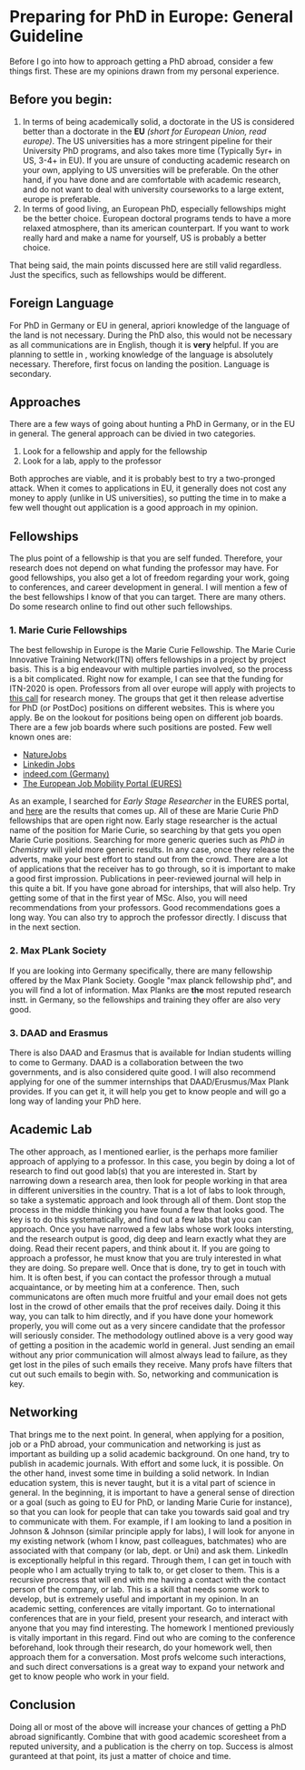 # Preparing for PhD in Europe: General Guideline

Before I go into how to approach getting a PhD abroad, consider a few things first. These are my opinions drawn from my personal experience.
## Before you begin:
1. In terms of being academically solid, a doctorate in the US is considered better than a doctorate in the **EU** *(short for European Union, read europe)*. The US universities has a more stringent pipeline for their University PhD programs, and also takes more time (Typically 5yr+ in US, 3-4+ in EU). If you are unsure of conducting academic research on your own, applying to US unversities will be preferable. On the other hand, if you have done and are comfortable with academic research, and do not want to deal with university courseworks to a large extent, europe is preferable.
2. In terms of good living, an European PhD, especially fellowships might be the better choice. European doctoral programs tends to have a more relaxed atmosphere, than its american counterpart. If you want to work really hard and make a name for yourself, US is probably a better choice.

That being said, the main points discussed here are still valid regardless. Just the specifics, such as fellowships would be different.

## Foreign Language
For PhD in Germany or EU in general, apriori knowledge of the language of the land is not necessary. During the PhD also, this would not be necessary as all communications are in English, though it is **very** helpful. If you are planning to settle in , working knowledge of the language is absolutely necessary. Therefore, first focus on landing the position. Language is secondary.

## Approaches
There are a few ways of going about hunting a PhD in Germany, or in the EU in general. The general approach can be divied in two categories. 
1. Look for a fellowship and apply for the fellowship
2. Look for a lab, apply to the professor

Both approches are viable, and it is probably best to try a two-pronged attack. When it comes to applications in EU, it generally does not cost any money to apply (unlike in US universities), so putting the time in to make a few well thought out application is a good approach in my opinion. 

## Fellowships
The plus point of a fellowship is that you are self funded. Therefore, your research does not depend on what funding the professor may have. For good fellowships, you also get a lot of freedom regarding your work, going to conferences, and career development in general. I will mention a few of the best fellowships I know of that you can target. There are many others. Do some research online to find out other such fellowships.

### 1. Marie Curie Fellowships
The best fellowship in Europe is the Marie Curie Fellowship. The Marie Curie Innovative Training Network(ITN) offers fellowships in a project by project basis. This is a big endeavour with multiple parties involved, so the process is a bit complicated. Right now for example, I can see that the funding for ITN-2020 is open. Professors from all over europe will apply with projects to [this call](https://ec.europa.eu/research/mariecurieactions/actions/get-funding/innovative-training-networks-2020_en) for research money. The groups that get it then release advertise for PhD (or PostDoc) positions on different websites. This is where you apply. Be on the lookout for positions being open on different job boards.
There are a few job boards where such positions are posted. Few well known ones are:
* [NatureJobs](https://www.nature.com/naturecareers)
* [Linkedin Jobs](https://www.linkedin.com/jobs/)
* [indeed.com (Germany)](https://de.indeed.com/)
* [The European Job Mobility Portal (EURES)](https://ec.europa.eu/eures/eures-searchengine/page/main?lang=en#/search)

As an example, I searched for *Early Stage Researcher* in the EURES portal, and [here](https://ec.europa.eu/eures/eures-searchengine/page/main?lang=en&app=0.16.1p3-build-0#/search?keyword=Early%20Stage%20Researcher) are the results that comes up. All of these are Marie Curie PhD fellowships that are open right now. Early stage researcher is the actual name of the position for Marie Curie, so searching by that gets you open Marie Curie positions. Searching for more generic queries such as *PhD in Chemistry* will yield more generic results.
In any case, once they release the adverts, make your best effort to stand out from the crowd. There are a lot of applications that the receiver has to go through, so it is important to make a good first improssion. Publications in peer-reviewed journal will help in this quite a bit. If you have gone abroad for interships, that will also help. Try getting some of that in the first year of MSc. Also, you will need recommendations from your professors. Good recommendations goes a long way. You can also try to approch the professor directly. I discuss that in the next section.

### 2. Max PLank Society
If you are looking into Germany specifically, there are many fellowship offered by the Max Plank Society. Google "max planck fellowship phd", and you will find a lot of information. Max Planks are **the** most reputed research instt. in Germany, so the fellowships and training they offer are also very good.

### 3. DAAD and Erasmus
There is also DAAD and Erasmus that is available for Indian students willing to come to Germany. DAAD is a collaboration between the two governments, and is also considered quite good. I will also recommend applying for one of the summer internships that DAAD/Erusmus/Max Plank provides. If you can get it, it will help you get to know people and will go a long way of landing your PhD here.

## Academic Lab
The other approach, as I mentioned earlier, is the perhaps more familier approach of applying to a professor. In this case, you begin by doing a lot of research to find out good lab(s) that you are interested in. Start by narrowing down a research area, then look for people working in that area in different universities in the country. That is a lot of labs to look through, so take a systematic approach and look through all of them. Dont stop the process in the middle thinking you have found a few that looks good. The key is to do this systematically, and find out a few labs that you can approach. Once you have narrowed a few labs whose work looks intersting, and the research output is good, dig deep and learn exactly what they are doing. Read their recent papers, and think about it. If you are going to approach a professor, he must know that you are truly interested in what they are doing. So prepare well. Once that is done, try to get in touch with him. It is often best, if you can contact the professor through a mutual acquaintance, or by meeting him at a conference. Then, such communicatons are often much more fruitful and your email does not gets lost in the crowd of other emails that the prof receives daily. Doing it this way, you can talk to him directly, and if you have done your homework properly, you will come out as a very sincere candidate that the professor will seriously consider.
The methodology outlined above is a very good way of getting a position in the academic world in general. Just sending an email without any prior communication will almost  always lead to failure, as they get lost in the piles of such emails they receive. Many profs have filters that cut out such emails to begin with. So, networking and communication is key.

## Networking
That brings me to the next point. In general, when applying for a position, job or a PhD abroad, your communication and networking is just as important as building up a solid academic background. On one hand, try to publish in academic journals. With effort and some luck, it is possible. On the other hand, invest some time in building a solid network. In Indian education system, this is never taught, but it is a vital part of science in general. In the beginning, it is important to have a general sense of direction or a goal (such as going to EU for PhD, or landing Marie Curie for instance), so that you can look for people that can take you towards said goal and try to communicate with them. For example, if I am looking to land a position in Johnson & Johnson (similar principle apply for labs), I will look for anyone in my existing network (whom I know, past colleagues, batchmates) who are associated with that company (or lab, dept. or Uni) and ask them. LinkedIn is exceptionally helpful in this regard. Through them, I can get in touch with people who I am actually trying to talk to, or get closer to them. This is a recursive procress that will end with me having a contact with the contact person of the company, or lab. This is a skill that needs some work to develop, but is extremely useful and important in my opinion. 
In an academic setting, conferences are vitally important. Go to international conferences that are in your field, present your research, and interact with anyone that you may find interesting. The homework I mentioned previously is vitally important in this regard. Find out who are coming to the conference beforehand, look through their research, do your homework well, then approach them for a conversation. Most profs welcome such interactions, and such direct conversations is a great way to expand your network and get to know people who work in your field.

## Conclusion
Doing all or most of the above will increase your chances of getting a PhD abroad significantly. Combine that with good academic scoresheet from a reputed university, and a publication is the cherry on top. Success is almost guranteed at that point, its just a matter of choice and time.
